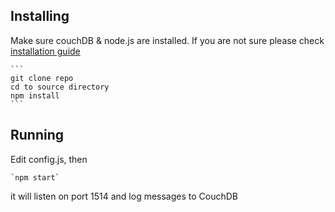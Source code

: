 ## Installing

Make sure couchDB & node.js are installed. If you are not sure please check [installation guide](http://asas)


    ```
    git clone repo
    cd to source directory
    npm install
    ```
    

## Running

Edit config.js, then

    `npm start`

it will listen on port 1514 and log messages to CouchDB
